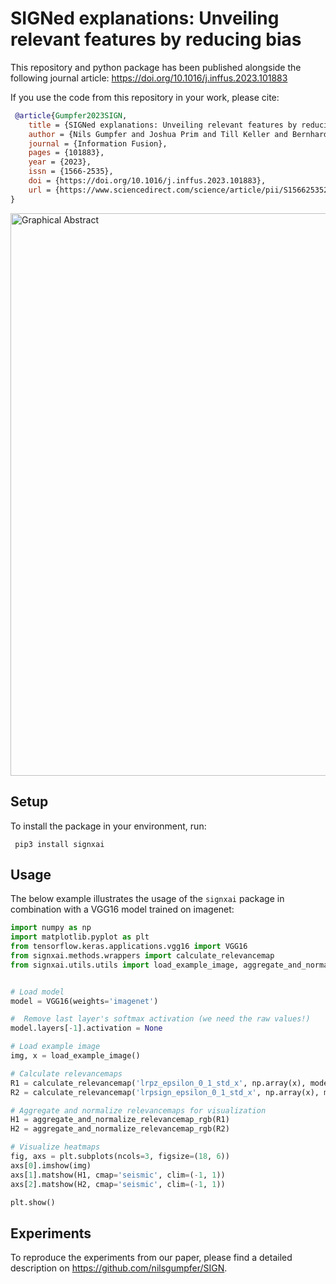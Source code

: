 # SIGNed explanations: Unveiling relevant features by reducing bias

This repository and python package has been published alongside the following journal article:
https://doi.org/10.1016/j.inffus.2023.101883

If you use the code from this repository in your work, please cite:
```bibtex
 @article{Gumpfer2023SIGN,
    title = {SIGNed explanations: Unveiling relevant features by reducing bias},
    author = {Nils Gumpfer and Joshua Prim and Till Keller and Bernhard Seeger and Michael Guckert and Jennifer Hannig},
    journal = {Information Fusion},
    pages = {101883},
    year = {2023},
    issn = {1566-2535},
    doi = {https://doi.org/10.1016/j.inffus.2023.101883},
    url = {https://www.sciencedirect.com/science/article/pii/S1566253523001999}
}
```

<img src="https://ars.els-cdn.com/content/image/1-s2.0-S1566253523001999-ga1_lrg.jpg" title="Graphical Abstract" width="900px"/>

## Setup

To install the package in your environment, run:

```shell
 pip3 install signxai
```


## Usage

The below example illustrates the usage of the ```signxai``` package in combination with a VGG16 model trained on imagenet:

```python
import numpy as np
import matplotlib.pyplot as plt
from tensorflow.keras.applications.vgg16 import VGG16
from signxai.methods.wrappers import calculate_relevancemap
from signxai.utils.utils import load_example_image, aggregate_and_normalize_relevancemap_rgb


# Load model
model = VGG16(weights='imagenet')

#  Remove last layer's softmax activation (we need the raw values!)
model.layers[-1].activation = None

# Load example image
img, x = load_example_image()

# Calculate relevancemaps
R1 = calculate_relevancemap('lrpz_epsilon_0_1_std_x', np.array(x), model)
R2 = calculate_relevancemap('lrpsign_epsilon_0_1_std_x', np.array(x), model)

# Aggregate and normalize relevancemaps for visualization
H1 = aggregate_and_normalize_relevancemap_rgb(R1)
H2 = aggregate_and_normalize_relevancemap_rgb(R2)

# Visualize heatmaps
fig, axs = plt.subplots(ncols=3, figsize=(18, 6))
axs[0].imshow(img)
axs[1].matshow(H1, cmap='seismic', clim=(-1, 1))
axs[2].matshow(H2, cmap='seismic', clim=(-1, 1))

plt.show() 
```

## Experiments

To reproduce the experiments from our paper, please find a detailed description on https://github.com/nilsgumpfer/SIGN.
